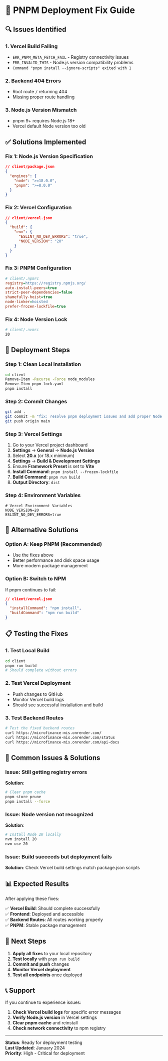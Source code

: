 # 🚀 PNPM Deployment Fix Guide

## 🔍 **Issues Identified**

### 1. **Vercel Build Failing**
- `ERR_PNPM_META_FETCH_FAIL` - Registry connectivity issues
- `ERR_INVALID_THIS` - Node.js version compatibility problems
- `Command "pnpm install --ignore-scripts" exited with 1`

### 2. **Backend 404 Errors**
- Root route `/` returning 404
- Missing proper route handling

### 3. **Node.js Version Mismatch**
- pnpm 9+ requires Node.js 18+
- Vercel default Node version too old

## ✅ **Solutions Implemented**

### **Fix 1: Node.js Version Specification**
```json
// client/package.json
{
  "engines": {
    "node": ">=18.0.0",
    "pnpm": ">=8.0.0"
  }
}
```

### **Fix 2: Vercel Configuration**
```json
// client/vercel.json
{
  "build": {
    "env": {
      "ESLINT_NO_DEV_ERRORS": "true",
      "NODE_VERSION": "20"
    }
  }
}
```

### **Fix 3: PNPM Configuration**
```ini
# client/.npmrc
registry=https://registry.npmjs.org/
auto-install-peers=true
strict-peer-dependencies=false
shamefully-hoist=true
node-linker=hoisted
prefer-frozen-lockfile=true
```

### **Fix 4: Node Version Lock**
```bash
# client/.nvmrc
20
```

## 🚀 **Deployment Steps**

### **Step 1: Clean Local Installation**
```bash
cd client
Remove-Item -Recurse -Force node_modules
Remove-Item pnpm-lock.yaml
pnpm install
```

### **Step 2: Commit Changes**
```bash
git add .
git commit -m "fix: resolve pnpm deployment issues and add proper Node.js versioning"
git push origin main
```

### **Step 3: Vercel Settings**
1. Go to your Vercel project dashboard
2. **Settings** → **General** → **Node.js Version**
3. Select **20.x** (or 18.x minimum)
4. **Settings** → **Build & Development Settings**
5. Ensure **Framework Preset** is set to **Vite**
6. **Install Command**: `pnpm install --frozen-lockfile`
7. **Build Command**: `pnpm run build`
8. **Output Directory**: `dist`

### **Step 4: Environment Variables**
```env
# Vercel Environment Variables
NODE_VERSION=20
ESLINT_NO_DEV_ERRORS=true
```

## 🔧 **Alternative Solutions**

### **Option A: Keep PNPM (Recommended)**
- Use the fixes above
- Better performance and disk space usage
- More modern package management

### **Option B: Switch to NPM**
If pnpm continues to fail:
```json
// client/vercel.json
{
  "installCommand": "npm install",
  "buildCommand": "npm run build"
}
```

## 📋 **Testing the Fixes**

### **1. Test Local Build**
```bash
cd client
pnpm run build
# Should complete without errors
```

### **2. Test Vercel Deployment**
- Push changes to GitHub
- Monitor Vercel build logs
- Should see successful installation and build

### **3. Test Backend Routes**
```bash
# Test the fixed backend routes
curl https://microfinance-mis.onrender.com/
curl https://microfinance-mis.onrender.com/status
curl https://microfinance-mis.onrender.com/api-docs
```

## 🚨 **Common Issues & Solutions**

### **Issue: Still getting registry errors**
**Solution**: 
```bash
# Clear pnpm cache
pnpm store prune
pnpm install --force
```

### **Issue: Node version not recognized**
**Solution**: 
```bash
# Install Node 20 locally
nvm install 20
nvm use 20
```

### **Issue: Build succeeds but deployment fails**
**Solution**: Check Vercel build settings match package.json scripts

## 📊 **Expected Results**

After applying these fixes:

✅ **Vercel Build**: Should complete successfully  
✅ **Frontend**: Deployed and accessible  
✅ **Backend Routes**: All routes working properly  
✅ **PNPM**: Stable package management  

## 🔄 **Next Steps**

1. **Apply all fixes** to your local repository
2. **Test locally** with `pnpm run build`
3. **Commit and push** changes
4. **Monitor Vercel deployment**
5. **Test all endpoints** once deployed

## 📞 **Support**

If you continue to experience issues:

1. **Check Vercel build logs** for specific error messages
2. **Verify Node.js version** in Vercel settings
3. **Clear pnpm cache** and reinstall
4. **Check network connectivity** to npm registry

---

**Status**: Ready for deployment testing  
**Last Updated**: January 2024  
**Priority**: High - Critical for deployment
